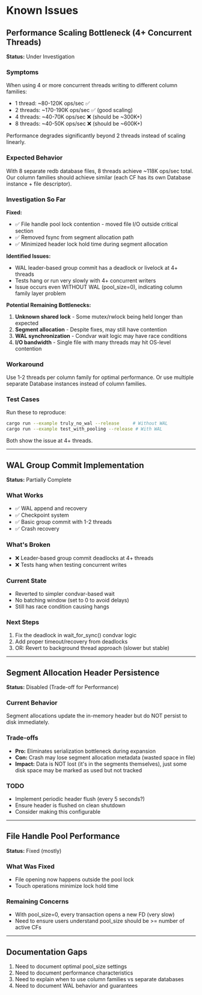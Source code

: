 # Known Issues

## Performance Scaling Bottleneck (4+ Concurrent Threads)

**Status:** Under Investigation

### Symptoms
When using 4 or more concurrent threads writing to different column families:
- 1 thread: ~80-120K ops/sec ✅
- 2 threads: ~170-190K ops/sec ✅ (good scaling)
- 4 threads: ~40-70K ops/sec ❌ (should be ~300K+)
- 8 threads: ~40-50K ops/sec ❌ (should be ~600K+)

Performance degrades significantly beyond 2 threads instead of scaling linearly.

### Expected Behavior
With 8 separate redb database files, 8 threads achieve ~118K ops/sec total.
Our column families should achieve similar (each CF has its own Database instance + file descriptor).

### Investigation So Far

**Fixed:**
- ✅ File handle pool lock contention - moved file I/O outside critical section
- ✅ Removed fsync from segment allocation path
- ✅ Minimized header lock hold time during segment allocation

**Identified Issues:**
- WAL leader-based group commit has a deadlock or livelock at 4+ threads
- Tests hang or run very slowly with 4+ concurrent writers
- Issue occurs even WITHOUT WAL (pool_size=0), indicating column family layer problem

**Potential Remaining Bottlenecks:**
1. **Unknown shared lock** - Some mutex/rwlock being held longer than expected
2. **Segment allocation** - Despite fixes, may still have contention
3. **WAL synchronization** - Condvar wait logic may have race conditions
4. **I/O bandwidth** - Single file with many threads may hit OS-level contention

### Workaround
Use 1-2 threads per column family for optimal performance.
Or use multiple separate Database instances instead of column families.

### Test Cases
Run these to reproduce:
```bash
cargo run --example truly_no_wal --release     # Without WAL
cargo run --example test_with_pooling --release # With WAL
```

Both show the issue at 4+ threads.

---

## WAL Group Commit Implementation

**Status:** Partially Complete

### What Works
- ✅ WAL append and recovery
- ✅ Checkpoint system
- ✅ Basic group commit with 1-2 threads
- ✅ Crash recovery

### What's Broken
- ❌ Leader-based group commit deadlocks at 4+ threads
- ❌ Tests hang when testing concurrent writes

### Current State
- Reverted to simpler condvar-based wait
- No batching window (set to 0 to avoid delays)
- Still has race condition causing hangs

### Next Steps
1. Fix the deadlock in wait_for_sync() condvar logic
2. Add proper timeout/recovery from deadlocks
3. OR: Revert to background thread approach (slower but stable)

---

## Segment Allocation Header Persistence

**Status:** Disabled (Trade-off for Performance)

### Current Behavior
Segment allocations update the in-memory header but do NOT persist to disk immediately.

### Trade-offs
- **Pro:** Eliminates serialization bottleneck during expansion
- **Con:** Crash may lose segment allocation metadata (wasted space in file)
- **Impact:** Data is NOT lost (it's in the segments themselves), just some disk space may be marked as used but not tracked

### TODO
- Implement periodic header flush (every 5 seconds?)
- Ensure header is flushed on clean shutdown
- Consider making this configurable

---

## File Handle Pool Performance

**Status:** Fixed (mostly)

### What Was Fixed
- File opening now happens outside the pool lock
- Touch operations minimize lock hold time

### Remaining Concerns
- With pool_size=0, every transaction opens a new FD (very slow)
- Need to ensure users understand pool_size should be >= number of active CFs

---

## Documentation Gaps

1. Need to document optimal pool_size settings
2. Need to document performance characteristics
3. Need to explain when to use column families vs separate databases
4. Need to document WAL behavior and guarantees


